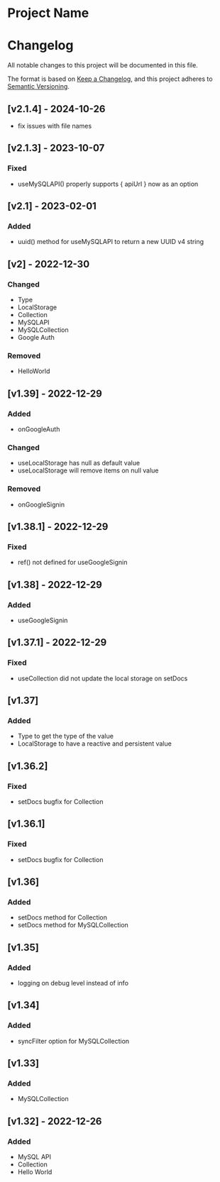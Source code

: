 # Project Name

# Changelog

All notable changes to this project will be documented in this file.

The format is based on [Keep a Changelog](https://keepachangelog.com/en/1.0.0/),
and this project adheres to [Semantic Versioning](https://semver.org/spec/v2.0.0.html).

## [v2.1.4] - 2024-10-26

- fix issues with file names

## [v2.1.3] - 2023-10-07

### Fixed

- useMySQLAPI() properly supports { apiUrl } now as an option

## [v2.1] - 2023-02-01

### Added

- uuid() method for useMySQLAPI to return a new UUID v4 string

## [v2] - 2022-12-30

### Changed

- Type
- LocalStorage
- Collection
- MySQLAPI
- MySQLCollection
- Google Auth

### Removed

- HelloWorld

## [v1.39] - 2022-12-29

### Added

- onGoogleAuth

### Changed

- useLocalStorage has null as default value
- useLocalStorage will remove items on null value

### Removed

- onGoogleSignin

## [v1.38.1] - 2022-12-29

### Fixed

- ref() not defined for useGoogleSignin

## [v1.38] - 2022-12-29

### Added

- useGoogleSignin

## [v1.37.1] - 2022-12-29

### Fixed

- useCollection did not update the local storage on setDocs

## [v1.37]

### Added

- Type to get the type of the value
- LocalStorage to have a reactive and persistent value

## [v1.36.2]

### Fixed

- setDocs bugfix for Collection

## [v1.36.1]

### Fixed

- setDocs bugfix for Collection

## [v1.36]

### Added

- setDocs method for Collection
- setDocs method for MySQLCollection

## [v1.35]

### Added

- logging on debug level instead of info

## [v1.34]

### Added

- syncFilter option for MySQLCollection

## [v1.33]

### Added

- MySQLCollection

## [v1.32] - 2022-12-26

### Added

- MySQL API
- Collection
- Hello World